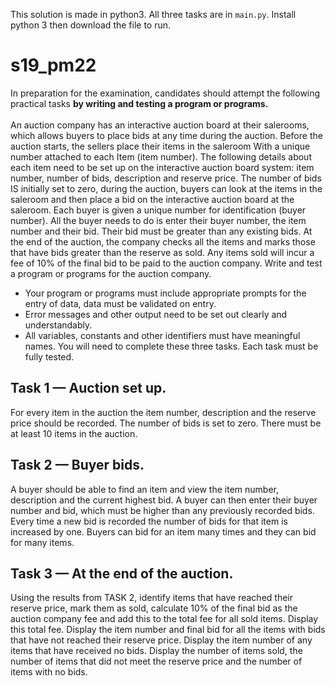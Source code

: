 This solution is made in python3. All three tasks are in `main.py`. Install python 3 then download the file to run.

# s19_pm22

In preparation for the examination, candidates should attempt the following practical tasks **by writing and testing a program or programs.**<br /><br />
An auction company has an interactive auction board at their salerooms, which allows buyers to place bids at any time during the auction. 
Before the auction starts, the sellers place their items in the saleroom With a unique number attached to each Item (item number). 
The following details about each item need to be set up on the interactive auction board system: item number, number of bids, description and reserve price. 
The number of bids IS initially set to zero, during the auction, buyers can look at the items in the saleroom and then place a bid on the interactive auction board at the saleroom. 
Each buyer is given a unique number for identification (buyer number). 
All the buyer needs to do is enter their buyer number, the item number and their bid. Their bid must be greater than any existing bids.
At the end of the auction, the company checks all the items and marks those that have bids greater than the reserve as sold. 
Any items sold will incur a fee of 10% of the final bid to be paid to the auction company.
Write and test a program or programs for the auction company.
- Your program or programs must include appropriate prompts for the entry of data, data must be validated on entry.
- Error messages and other output need to be set out clearly and understandably.
- All variables, constants and other identifiers must have meaningful names.
You will need to complete these three tasks. Each task must be fully tested. 

## Task 1 — Auction set up.
For every item in the auction the item number, description and the reserve price should be recorded. 
The number of bids is set to zero. There must be at least 10 items in the auction.

## Task 2 — Buyer bids.
A buyer should be able to find an item and view the item number, description and the current highest bid. 
A buyer can then enter their buyer number and bid, which must be higher than any previously recorded bids. 
Every time a new bid is recorded the number of bids for that item is increased by one. 
Buyers can bid for an item many times and they can bid for many items.

## Task 3 — At the end of the auction.
Using the results from TASK 2, identify items that have reached their reserve price, mark them as sold, 
calculate 10% of the final bid as the auction company fee and add this to the total fee for all sold items. 
Display this total fee. Display the item number and final bid for all the items with bids that have not reached their reserve price. 
Display the item number of any items that have received no bids. 
Display the number of items sold, the number of items that did not meet the reserve price and the number of
items with no bids.

